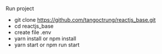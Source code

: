 Run project
  + git clone https://github.com/tangoctrung/reactjs_base.git
  + cd reactjs_base
  + create file .env
  + yarn install or npm install
  + yarn start or npm run start
